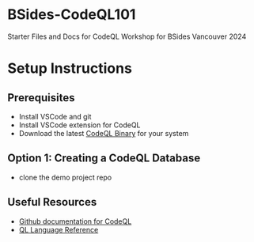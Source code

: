 # BSides-CodeQL101
Starter Files and Docs for CodeQL Workshop for BSides Vancouver 2024

# Setup Instructions

## Prerequisites
 - Install VSCode and git
 - Install VSCode extension for CodeQL
 - Download the latest [CodeQL Binary](https://github.com/github/codeql-cli-binaries/releases) for your system

## Option 1: Creating a CodeQL Database
 - clone the demo project repo


## Useful Resources
 - [Github documentation for CodeQL](https://codeql.github.com/)
 - [QL Language Reference](https://codeql.github.com/docs/ql-language-reference/)
